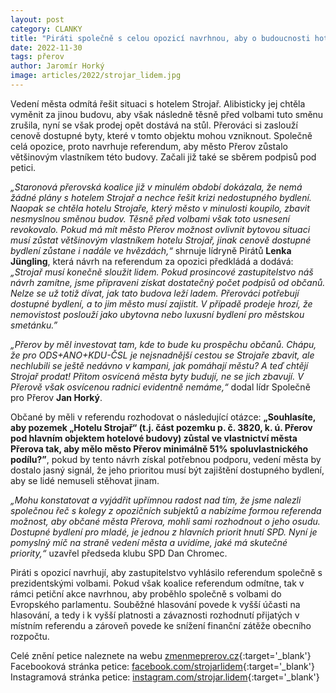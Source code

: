 ```yaml
---
layout: post
category: CLANKY
title: "Piráti společně s celou opozicí navrhnou, aby o budoucnosti hotelu Strojař rozhodli občané v referendu"
date: 2022-11-30
tags: přerov
author: Jaromír Horký
image: articles/2022/strojar_lidem.jpg
---
```

Vedení města odmítá řešit situaci s hotelem Strojař. Alibisticky jej chtěla vyměnit za jinou budovu, aby však následně těsně před volbami tuto směnu zrušila, nyní se však prodej opět dostává na stůl. Přerováci si zaslouží cenově dostupné byty, které v tomto objektu mohou vzniknout. Společně celá opozice, proto navrhuje referendum, aby město Přerov zůstalo většinovým vlastníkem této budovy. Začali již také se sběrem podpisů pod petici.

*„Staronová přerovská koalice již v minulém období dokázala, že nemá žádné plány s hotelem Strojař a nechce řešit krizi nedostupného bydlení. Naopak se chtěla hotelu Strojaře, který město v minulosti koupilo, zbavit nesmyslnou směnou budov. Těsně před volbami však toto usnesení revokovalo. Pokud má mít město Přerov možnost ovlivnit bytovou situaci musí zůstat většinovým vlastníkem hotelu Strojař, jinak cenově dostupné bydlení zůstane i nadále ve hvězdách,“* shrnuje lídryně Pirátů **Lenka Jüngling**, která návrh na referendum za opozici předkládá a dodává: *„Strojař musí konečně sloužit lidem. Pokud prosincové zastupitelstvo náš návrh zamítne, jsme připraveni získat dostatečný počet podpisů od občanů. Nelze se už totiž dívat, jak tato budova leží ladem. Přerováci potřebují dostupné bydlení, a to jim město musí zajistit. V případě prodeje hrozí, že nemovistost poslouží jako ubytovna nebo luxusní bydlení pro městskou smetánku.”*

*„Přerov by měl investovat tam, kde to bude ku prospěchu občanů. Chápu, že pro ODS+ANO+KDU-ČSL je nejsnadnější cestou se Strojaře zbavit, ale nechlubili se ještě nedávno v kampani, jak pomáhají městu? A teď chtějí Strojař prodat! Přitom osvícená města byty budují, ne se jich zbavují. V Přerově však osvícenou radnici evidentně nemáme,“* dodal lídr Společně pro Přerov **Jan Horký**.

Občané by měli v referendu rozhodovat o následující otázce: **„Souhlasíte, aby pozemek „Hotelu Strojař“ (t.j. část pozemku p. č. 3820, k. ú. Přerov pod hlavním objektem hotelové budovy) zůstal ve vlastnictví města Přerova tak, aby mělo město Přerov minimálně 51% spoluvlastnického podílu?”**, pokud by tento návrh získal potřebnou podporu, vedení města by dostalo jasný signál, že jeho prioritou musí být zajištění dostupného bydlení, aby se lidé nemuseli stěhovat jinam.

*„Mohu konstatovat a vyjádřit upřímnou radost nad tím, že jsme nalezli společnou řeč s kolegy z opozičních subjektů a nabízíme formou referenda možnost, aby občané města Přerova, mohli sami rozhodnout o jeho osudu. Dostupné bydlení pro mladé, je jednou z hlavních priorit hnutí SPD.  Nyní je pomyslný míč na straně vedení města a uvidíme, jaké má skutečné priority,“* uzavřel předseda klubu SPD Dan Chromec.

Piráti s opozicí navrhují, aby zastupitelstvo vyhlásilo referendum společně s prezidentskými volbami. Pokud však koalice referendum odmítne, tak v rámci petiční akce navrhnou, aby proběhlo společně s volbami do Evropského parlamentu. Souběžné hlasování povede k vyšší účasti na hlasování, a tedy i k vyšší platnosti a závaznosti rozhodnutí přijatých v místním referendu a zároveň povede ke snížení finanční zátěže obecního rozpočtu.

Celé znění petice naleznete na webu [zmenmeprerov.cz](http://zmenmeprerov.cz){:target='_blank'}
Facebooková stránka petice: [facebook.com/strojarlidem](https://www.facebook.com/strojarlidem/){:target='_blank'}
Instagramová stránka petice: [instagram.com/strojar.lidem](https://www.instagram.com/strojar.lidem/){:target='_blank'}
